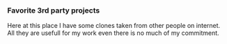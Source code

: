 ### Favorite 3rd party projects
Here at this place I have some clones
taken from other people on internet.
All they are usefull for my work even there
is no much of my commitment.

